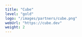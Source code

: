 ```yaml
---
title: "Cube"
level: "gold"
logo: "/images/partners/cube.png"
webUrl: "https://cube.dev"
weight: 2
---
```


